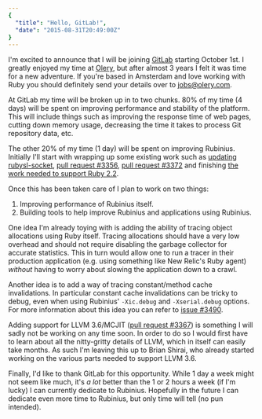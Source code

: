 ```yaml
---
{
  "title": "Hello, GitLab!",
  "date": "2015-08-31T20:49:00Z"
}
---
```

<!-- vale off -->

I'm excited to announce that I will be joining [GitLab][gitlab] starting October
1st. I greatly enjoyed my time at [Olery][olery], but after almost 3 years I
felt it was time for a new adventure. If you're based in Amsterdam and love
working with Ruby you should definitely send your details over to
<jobs@olery.com>.

At GitLab my time will be broken up in to two chunks. 80% of my time (4 days)
will be spent on improving performance and stability of the platform. This will
include things such as improving the response time of web pages, cutting down
memory usage, decreasing the time it takes to process Git repository data, etc.

The other 20% of my time (1 day) will be spent on improving Rubinius. Initially
I'll start with wrapping up some existing work such as
[updating rubysl-socket][rubysl-socket], [pull request #3356][pr-3356],
[pull request #3372][pr-3372] and finishing
[the work needed to support Ruby 2.2][ruby-22].

Once this has been taken care of I plan to work on two things:

1. Improving performance of Rubinius itself.
1. Building tools to help improve Rubinius and applications using Rubinius.

One idea I'm already toying with is adding the ability of tracing object
allocations using Ruby itself. Tracing allocations should have a very low
overhead and should not require disabling the garbage collector for accurate
statistics. This in turn would allow one to run a tracer in their production
application (e.g. using something like New Relic's Ruby agent) _without_ having
to worry about slowing the application down to a crawl.

Another idea is to add a way of tracing constant/method cache invalidations. In
particular constant cache invalidations can be tricky to debug, even when using
Rubinius' `-Xic.debug` and `-Xserial.debug` options. For more information about
this idea you can refer to [issue #3490][issue-3490].

Adding support for LLVM 3.6/MCJIT ([pull request #3367][pr-3367]) is something I
will sadly not be working on any time soon. In order to do so I would first have
to learn about all the nitty-gritty details of LLVM, which in itself can easily
take months. As such I'm leaving this up to Brian Shirai, who already started
working on the various parts needed to support LLVM 3.6.

Finally, I'd like to thank GitLab for this opportunity. While 1 day a week might
not seem like much, it's _a lot_ better than the 1 or 2 hours a week (if I'm
lucky) I can currently dedicate to Rubinius. Hopefully in the future I can
dedicate even more time to Rubinius, but only time will tell (no pun intended).

[gitlab]: https://about.gitlab.com/
[olery]: http://www.olery.com
[rubysl-socket]: https://github.com/rubysl/rubysl-socket/pull/9
[pr-3356]: https://github.com/rubinius/rubinius/pull/3356
[pr-3372]: https://github.com/rubinius/rubinius/pull/3372
[ruby-22]: https://github.com/rubinius/rubinius/issues/3264
[issue-3490]: https://github.com/rubinius/rubinius/issues/3490
[pr-3367]: https://github.com/rubinius/rubinius/pull/3367
